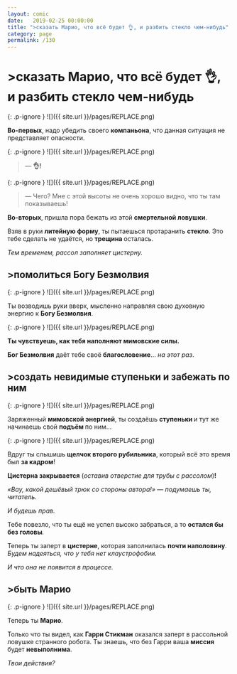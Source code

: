 ```yaml
---
layout: comic
date:   2019-02-25 00:00:00 
title: ">сказать Марио, что всё будет 👌, и разбить стекло чем-нибудь"
category: page
permalink: /130
---
```

# >сказать Марио, что всё будет 👌, и разбить стекло чем-нибудь

{: .p-ignore }
![]({{ site.url }}/pages/REPLACE.png)

<strong>Во-первых</strong>, надо убедить своего <strong>компаньона</strong>, что данная ситуация не представляет опасности.

{: .p-ignore }
![]({{ site.url }}/pages/REPLACE.png)

<blockquote>— <strong>👌!</strong></blockquote>

{: .p-ignore }
![]({{ site.url }}/pages/REPLACE.png)

<blockquote>— Чего? Мне с этой высоты не очень хорошо видно, что ты там показываешь!</blockquote>

<strong>Во-вторых</strong>, пришла пора бежать из этой <strong>смертельной ловушки</strong>.

Взяв в руки <strong>литейную форму</strong>, ты пытаешься протаранить <strong>стекло</strong>. Это тебе сделать не удаётся, но <strong>трещина </strong>осталась.

<em>Тем временем, рассол заполняет цистерну.</em>

## >помолиться Богу Безмолвия

{: .p-ignore }
![]({{ site.url }}/pages/REPLACE.png)

Ты возводишь руки вверх, мысленно направляя свою духовную энергию к <strong>Богу Безмолвия</strong>.

{: .p-ignore }
![]({{ site.url }}/pages/REPLACE.png)

<strong>Ты чувствуешь, как тебя наполняют мимовские силы. </strong>

<strong>Бог Безмолвия</strong> даёт тебе своё <strong>благословение</strong>… <em>на этот раз</em>.

## >cоздать невидимые ступеньки и забежать по ним

{: .p-ignore }
![]({{ site.url }}/pages/REPLACE.png)

Заряженный <strong>мимовской энергией</strong>, ты создаёшь <strong>ступеньки </strong>и тут же начинаешь свой <strong>подъём </strong>по ним…

{: .p-ignore }
![]({{ site.url }}/pages/REPLACE.png)

Вдруг ты слышишь <strong>щелчок второго рубильника</strong>, который всё это время был <strong>за кадром</strong>!

<strong>Цистерна закрывается</strong> (<em>оставив отверстие для трубы с рассолом</em>)<strong>!</strong>

<em>«Вау, какой дешёвый трюк со стороны автора!» — подумаешь ты, читатель. </em>

<em>И будешь прав.</em>

Тебе повезло, что ты ещё не успел высоко забраться, а то <strong>остался бы без головы</strong><em>.</em>

Теперь ты заперт в <strong>цистерне</strong>, которая заполнилась <strong>почти наполовину</strong>. <em>Будем надеяться, что у тебя нет клаустрофобии. </em>

<em>И что она не появится в процессе.</em>

## >быть Марио

{: .p-ignore }
![]({{ site.url }}/pages/REPLACE.png)

Теперь ты <strong>Марио</strong>.

Только что ты видел, как <strong>Гарри Стикман</strong> оказался заперт в рассольной ловушке странного робота. Ты знаешь, что без Гарри ваша <strong>миссия </strong>будет <strong>невыполнима</strong>.

<em>Твои действия?</em>
